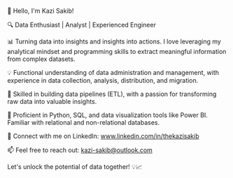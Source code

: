 👋 Hello, I'm Kazi Sakib!

🔍 Data Enthusiast | Analyst | Experienced Engineer

📊 Turning data into insights and insights into actions. I love leveraging my analytical mindset and programming skills to extract meaningful information from complex datasets.

💡 Functional understanding of data administration and management, with experience in data collection, analysis, distribution, and migration.

🚀 Skilled in building data pipelines (ETL), with a passion for transforming raw data into valuable insights.

💾 Proficient in Python, SQL, and data visualization tools like Power BI. Familiar with relational and non-relational databases.

🔗 Connect with me on LinkedIn: www.linkedin.com/in/thekazisakib

📫 Feel free to reach out: kazi-sakib@outlook.com

Let's unlock the potential of data together! 💡📈

